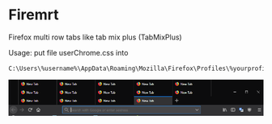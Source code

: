 # Firemrt
Firefox multi row tabs like tab mix plus (TabMixPlus)

Usage: put file userChrome.css into

```bash
C:\Users\%username%\AppData\Roaming\Mozilla\Firefox\Profiles\%yourprofile%.default\chrome
```

![screenshot](https://raw.githubusercontent.com/aplab/firemrt/master/Screenshot.png)